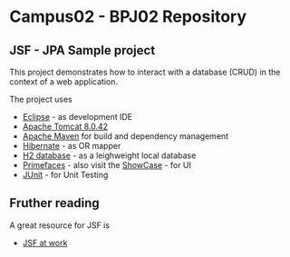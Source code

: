 # Campus02 - BPJ02 Repository

## JSF - JPA Sample project

This project demonstrates how to interact with a database (CRUD) in the context of a web application.

The project uses
* [Eclipse](http://www.eclipse.org/downloads/eclipse-packages/) - as development IDE
* [Apache Tomcat 8.0.42](https://tomcat.apache.org/download-80.cgi)
* [Apache Maven](https://maven.apache.org/) for build and dependency management
* [Hibernate](http://www.hibernate.org) - as OR mapper
* [H2 database](http://www.h2database.com) - as a leighweight local database
* [Primefaces](http://www.primefaces.org) - also visit the [ShowCase](https://www.primefaces.org/showcase/) - for UI
* [JUnit](http://junit.org) - for Unit Testing

## Fruther reading

A great resource for JSF is
* [JSF at work](http://jsfatwork.irian.at/book_de/introduction.html)
